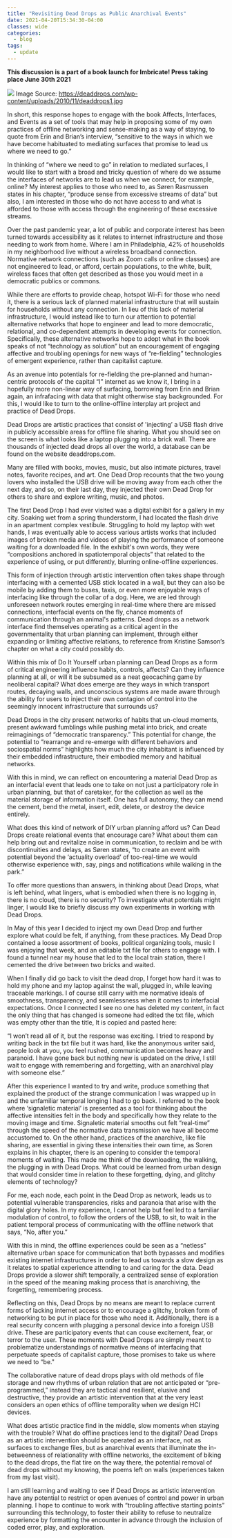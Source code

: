 ```yaml
---
title: "Revisiting Dead Drops as Public Anarchival Events"
date: 2021-04-20T15:34:30-04:00
classes: wide
categories:
  - blog
tags:
  - update
---
```


**This discussion is a part of a book launch for Imbricate! Press taking place June 30th 2021**

![](https://deaddrops.com/wp-content/uploads/2010/11/deaddrops1.jpg)
Image Source: https://deaddrops.com/wp-content/uploads/2010/11/deaddrops1.jpg

In short, this response hopes to engage with the book Affects, Interfaces, and Events as a set of tools that may help in proposing some of my own practices of offline networking and sense-making as a way of staying, to quote from Erin and Brian’s interview, “sensitive to the ways in which we have become habituated to mediating surfaces that promise to lead us where we need to go.” 


In thinking of “where we need to go” in relation to mediated surfaces, I would like to start with a broad and tricky question of where do we assume the interfaces of networks are to lead us when we connect, for example, online? My interest applies to those who need to, as Søren Rasmussen states in his chapter, “produce sense from excessive streams of data” but also, I am interested in those who do not have access to and what is afforded to those with access through the engineering of these excessive streams. 

 
Over the past pandemic year, a lot of public and corporate interest has been turned towards accessibility as it relates to internet infrastructure and those needing to work from home. Where I am in Philadelphia, 42% of households in my neighborhood live without a wireless broadband connection. Normative network connections (such as Zoom calls or online classes) are not engineered to lead, or afford, certain populations, to the white, built, wireless faces that often get described as those you would meet in a democratic publics or commons. 


While there are efforts to provide cheap, hotspot Wi-Fi for those who need it, there is a serious lack of planned material infrastructure that will sustain for households without any connection. In lieu of this lack of material infrastructure, I would instead like to turn our attention to potential alternative networks that hope to engineer and lead to more democratic, relational, and co-dependent attempts in developing events for connection. Specifically, these alternative networks hope to adopt what in the book speaks of not “technology as solution” but an encouragement of engaging affective and troubling openings for new ways of “re-fielding” technologies of emergent experience, rather than capitalist capture. 


As an avenue into potentials for re-fielding the pre-planned and human-centric protocols of the capital “I” internet as we know it, I bring in a hopefully more non-linear way of surfacing, borrowing from Erin and Brian again, an infrafacing with data that might otherwise stay backgrounded. For this, I would like to turn to the online-offline interplay art project and practice of Dead Drops. 

 
Dead Drops are artistic practices that consist of 'injecting’ a USB flash drive in publicly accessible areas for offline file sharing. What you should see on the screen is what looks like a laptop plugging into a brick wall. There are thousands of injected dead drops all over the world, a database can be found on the website deaddrops.com.


Many are filled with books, movies, music, but also intimate pictures, travel notes, favorite recipes, and art. One Dead Drop recounts that the two young lovers who installed the USB drive will be moving away from each other the next day, and so, on their last day, they injected their own Dead Drop for others to share and explore writing, music, and photos.


The first Dead Drop I had ever visited was a digital exhibit for a gallery in my city. Soaking wet from a spring thunderstorm, I had located the flash drive in an apartment complex vestibule. Struggling to hold my laptop with wet hands, I was eventually able to access various artists works that included images of broken media and videos of playing the performance of someone waiting for a downloaded file. In the exhibit's own words, they were “compositions anchored in spatiotemporal objects” that related to the experience of using, or put differently, blurring online-offline experiences. 


This form of injection through artistic intervention often takes shape through interfacing with a cemented USB stick located in a wall, but they can also be mobile by adding them to buses, taxis, or even more enjoyable ways of interfacing like through the collar of a dog. Here, we are led through unforeseen network routes emerging in real-time where there are missed connections, interfacial events on the fly, chance moments of communication through an animal's patterns. Dead drops as a network interface find themselves operating as a critical agent in the governmentality that urban planning can implement, through either expanding or limiting affective relations, to reference from Kristine Samson’s chapter on what a city could possibly do. 


Within this mix of Do It Yourself urban planning can Dead Drops as a form of critical engineering influence habits, controls, affects? Can they influence planning at all, or will it be subsumed as a neat geocaching game by neoliberal capital? What does emerge are they ways in which transport routes, decaying walls, and unconscious systems are made aware through the ability for users to inject their own contagion of control into the seemingly innocent infrastructure that surrounds us?  


Dead Drops in the city present networks of habits that un-cloud moments, present awkward fumblings while pushing metal into brick, and create reimaginings of “democratic transparency.” This potential for change, the potential to “rearrange and re-emerge with different behaviors and sociospatial norms” highlights how much the city inhabitant is influenced by their embedded infrastructure, their embodied memory and habitual networks. 


With this in mind, we can reflect on encountering a material Dead Drop as an interfacial event that leads one to take on not just a participatory role in urban planning, but that of caretaker, for the collection as well as the material storage of information itself. One has full autonomy, they can mend the cement, bend the metal, insert, edit, delete, or destroy the device entirely. 


What does this kind of network of DIY urban planning afford us? Can Dead Drops create relational events that encourage care? What about them can help bring out and revitalize noise in communication, to reclaim and be with discontinuities and delays, as Søren states, “to create an event with potential beyond the ‘actuality overload’ of too-real-time we would otherwise experience with, say, pings and notifications while walking in the park.”


To offer more questions than answers, in thinking about Dead Drops, what is left behind, what lingers, what is embodied when there is no logging in, there is no cloud, there is no security? To investigate what potentials might linger, I would like to briefly discuss my own experiments in working with Dead Drops.  


In May of this year I decided to inject my own Dead Drop and further explore what could be felt, if anything, from these practices. My Dead Drop contained a loose assortment of books, political organizing tools, music I was enjoying that week, and an editable txt file for others to engage with. I found a tunnel near my house that led to the local train station, there I cemented the drive between two bricks and waited.

  
When I finally did go back to visit the dead drop, I forget how hard it was to hold my phone and my laptop against the wall, plugged in, while leaving traceable markings. I of course still carry with me normative ideals of smoothness, transparency, and seamlessness when it comes to interfacial expectations. Once I connected I see no one has deleted my content, in fact the only thing that has changed is someone had edited the txt file, which was empty other than the title, It is copied and pasted here:  


“I won’t read all of it, but the response was exciting. I tried to respond by writing back in the txt file but it was hard, like the anonymous writer said, people look at you, you feel rushed, communication becomes heavy and paranoid. I have gone back but nothing new is updated on the drive, I still wait to engage with remembering and forgetting, with an anarchival play with someone else.” 


After this experience I wanted to try and write, produce something that explained the product of the strange communication I was wrapped up in and the unfamiliar temporal longing I had to go back. I referred to the book where ‘signaletic material’ is presented as a tool for thinking about the affective intensities felt in the body and specifically how they relate to the moving image and time. Signaletic material smooths out felt “real-time” through the speed of the normative data transmission we have all become accustomed to. On the other hand, practices of the anarchive, like file sharing, are essential in giving these intensities their own time, as Soren explains in his chapter, there is an opening to consider the temporal moments of waiting. This made me think of the downloading, the walking, the plugging in with Dead Drops. What could be learned from urban design that would consider time in relation to these forgetting, dying, and glitchy elements of technology? 


For me, each node, each point in the Dead Drop as network, leads us to potential vulnerable transparencies, risks and paranoia that arise with the digital glory holes. In my experience, I cannot help but feel led to a familiar modulation of control, to follow the orders of the USB, to sit, to wait in the patient temporal process of communicating with the offline network that says, “No, after you.”


With this in mind, the offline experiences could be seen as a “netless” alternative urban space for communication that both bypasses and modifies existing internet infrastructures in order to lead us towards a slow design as it relates to spatial experience attending to and caring for the data. Dead Drops provide a slower shift temporally, a centralized sense of exploration in the speed of the meaning making process that is anarchiving, the forgetting, remembering process. 

 
Reflecting on this, Dead Drops by no means are meant to replace current forms of lacking internet access or to encourage a glitchy, broken form of networking to be put in place for those who need it. Additionally, there is a real security concern with plugging a personal device into a foreign USB drive. These are participatory events that can couse excitement, fear, or terror to the user. These moments with Dead Drops are simply meant to problematize understandings of normative means of interfacing that perpetuate speeds of capitalist capture, those promises to take us where we need to “be."  


The collaborative nature of dead drops plays with old methods of file storage and new rhythms of urban relation that are not anticipated or “pre-programmed,” instead they are tactical and resilient, elusive and destructive, they provide an artistic intervention that at the very least considers an open ethics of offline temporality when we design HCI devices.  


What does artistic practice find in the middle, slow moments when staying with the trouble? What do offline practices lend to the digital? Dead Drops as an artistic intervention should be operated as an interface, not as surfaces to exchange files, but as anarchival events that illuminate the in-betweenness of relationality with offline networks, the excitement of biking to the dead drops, the flat tire on the way there, the potential removal of dead drops without my knowing, the poems left on walls (experiences taken from my last visit).

  
I am still learning and waiting to see if Dead Drops as artistic intervention have any potential to restrict or open avenues of control and power in urban planning. I hope to continue to work with “troubling affective starting points” surrounding this technology, to foster their ability to refuse to neutralize experience by formatting the encounter in advance through the inclusion of coded error, play, and exploration.

